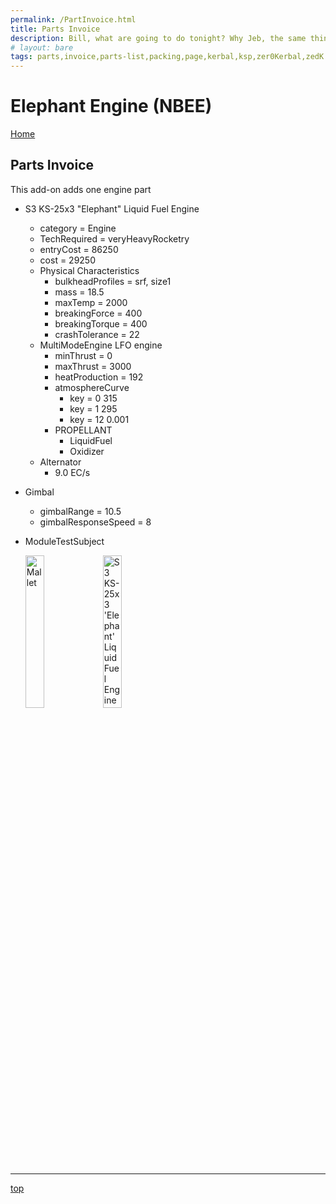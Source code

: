 ```yaml
---
permalink: /PartInvoice.html
title: Parts Invoice
description: Bill, what are going to do tonight? Why Jeb, the same thing we do every night, Take over the world!
# layout: bare
tags: parts,invoice,parts-list,packing,page,kerbal,ksp,zer0Kerbal,zedK
---
```


<!-- PartInvoice.md v1.1.3.1
Elephant Engine (NBEE)
created: 01 Feb 2022
updated: 30 Mar 2022 -->
<script src="https://kit.fontawesome.com/0ea5493613.js" crossorigin="anonymous"></script>
<i class="fa fa-gear fa-spin fa-3x" style="color: firebrick"></i>
# Elephant Engine (NBEE)

[Home](./index.md)

## Parts Invoice

This add-on adds one engine part

* S3 KS-25x3 "Elephant" Liquid Fuel Engine
  * category = Engine
  * TechRequired = veryHeavyRocketry
  * entryCost = 86250
  * cost = 29250
  * Physical Characteristics
    * bulkheadProfiles = srf, size1
    * mass = 18.5
    * maxTemp = 2000
    * breakingForce = 400
    * breakingTorque = 400
    * crashTolerance = 22
  * MultiModeEngine LFO engine
    * minThrust = 0
    * maxThrust = 3000
    * heatProduction = 192
    * atmosphereCurve
      * key = 0 315
      * key = 1 295
      * key = 12 0.001
    * PROPELLANT
      * LiquidFuel
      * Oxidizer
  * Alternator
    * 9.0 EC/s
* Gimbal
  * gimbalRange = 10.5
  * gimbalResponseSpeed = 8
* ModuleTestSubject

  <img src="NBengineElephant_icon" alt="Mallet" width="25%" height="25%" /> <img src="https://raw.githubusercontent.com/zer0Kerbal/ElephantEngine/master/GameData/NecroBones/ElephantEngine/Parts/%40thumbs/NBengineElephant_icon.png" alt="S3 KS-25x3 'Elephant' Liquid Fuel Engine" width="25%" height="25%" />

---

[top](#Parts-Invoice)

<!-- this file CC BY-ND 4.0 by zer0Kerbal -->
